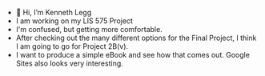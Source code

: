 - 👋 Hi, I’m Kenneth Legg 
- I am working on my LIS 575 Project 
- I'm confused, but getting more comfortable. 
- After checking out the many different options for the Final Project, I think I am going to go for Project 2B(v). 
- I want to produce a simple eBook and see how that comes out. Google Sites also looks very interesting. 
<!---
Leggk2/Leggk2 is a ✨ special ✨ repository because its `README.md` (this file) appears on your GitHub profile.
You can click the Preview link to take a look at your changes.
--->
